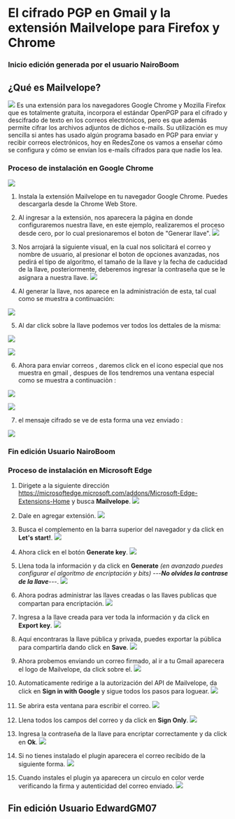 # El cifrado PGP en Gmail y la extensión Mailvelope para Firefox y Chrome
### Inicio edición generada por el usuario NairoBoom
## ¿Qué es Mailvelope?
![](img/logo.svg)
Es una extensión para los navegadores Google Chrome y Mozilla Firefox que es totalmente gratuita, incorpora el estándar OpenPGP para el cifrado y descifrado de texto en los correos electrónicos, pero es que además permite cifrar los archivos adjuntos de dichos e-mails. Su utilización es muy sencilla si antes has usado algún programa basado en PGP para enviar y recibir correos electrónicos, hoy en RedesZone os vamos a enseñar cómo se configura y cómo se envían los e-mails cifrados para que nadie los lea.

### Proceso de instalación en Google Chrome
![](img/1.JPG)

1. Instala la extensión Mailvelope en tu navegador Google Chrome. Puedes descargarla desde la Chrome Web Store.

2. Al ingresar a la extensión, nos aparecera la página en donde configuraremos nuestra llave, en este ejemplo, realizaremos el proceso desde cero, por lo cual presionaremos el boton de "Generar llave".
![](img/2.JPG)

3. Nos arrojará la siguiente visual, en la cual nos solicitará el correo y nombre de usuario, al presionar el boton de opciones avanzadas, nos pedirá el tipo de algoritmo, el tamaño de la llave y la fecha de caducidad de la llave, posteriormente, deberemos ingresar la contraseña que se le asignara a nuestra llave.
![](img/3.JPG)

4. Al generar la llave, nos aparece en la administración de esta, tal cual como se muestra a continuación:

![](img/5.JPG)

5. Al dar click sobre la llave podemos ver todos los dettales de la misma:

![](img/1B.png)

![](img/2B.png)

6. Ahora para enviar correos , daremos click en el icono especial que nos muestra en gmail , despues de llos tendremos una ventana especial como se muestra a continuaciòn :

![](img/3B.png)

![](img/4B.png)

7. el mensaje cifrado se ve de esta forma una vez enviado  :

![](img/5B.png)

### Fin edición Usuario NairoBoom 

### Proceso de instalación en Microsoft Edge

1. Dirigete a la siguiente dirección https://microsoftedge.microsoft.com/addons/Microsoft-Edge-Extensions-Home y busca **Mailvelope**.
![](img/1E.png)

2. Dale en agregar extensión.
![](img/2E.png)

3. Busca el complemento en la barra superior del navegador y da click en **Let's start!**.
![](img/3E.png)

4. Ahora click en el botón **Generate key**.
![](img/4E.png)

5. Llena toda la información y da click en **Generate** *(en avanzado puedes configurar el algoritmo de encriptación y bits)* ---***No olvides la contrase de la llave***---.
![](img/5E.png)

6. Ahora podras administrar las llaves creadas o las llaves publicas que compartan para encriptación.
![](img/6E.png)

7. Ingresa a la llave creada para ver toda la información y da click en **Export key**.
![](img/7E.png)

8. Aquí encontraras la llave pública y privada, puedes exportar la pública para compartirla dando click en **Save**.
![](img/8E.png)

9. Ahora probemos enviando un correo firmado, al ir a tu Gmail aparecera el logo de Mailvelope, da click sobre el.
![](img/9E.png)

10. Automaticamente redirige a la autorización del API de Mailvelope, da click en **Sign in with Google** y sigue todos los pasos para loguear.
![](img/10E.png)

11. Se abrira esta ventana para escribir el correo.
![](img/11E.png)

12. Llena todos los campos del correo y da click en **Sign Only**.
![](img/12E.png)

13. Ingresa la contraseña de la llave para encriptar correctamente y da click en **Ok**.
![](img/13E.png)

14. Si no tienes instalado el plugin aparecera el correo recibido de la siguiente forma.
![](img/14E.png)

15. Cuando instales el plugin ya aparecera un circulo en color verde verificando la firma y autenticidad del correo enviado.
![](img/15E.png)

## Fin edición Usuario EdwardGM07